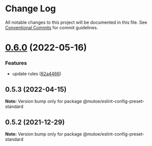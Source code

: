 # Change Log

All notable changes to this project will be documented in this file.
See [Conventional Commits](https://conventionalcommits.org) for commit guidelines.

# [0.6.0](https://github.com/mutoe/eslint-config-preset/compare/v0.5.3...v0.6.0) (2022-05-16)


### Features

* update rules ([62a4466](https://github.com/mutoe/eslint-config-preset/commit/62a4466f13be0115ef76ca78e1131e9d5e9fe526))





## 0.5.3 (2022-04-15)

**Note:** Version bump only for package @mutoe/eslint-config-preset-standard





## 0.5.2 (2021-12-29)

**Note:** Version bump only for package @mutoe/eslint-config-preset-standard
